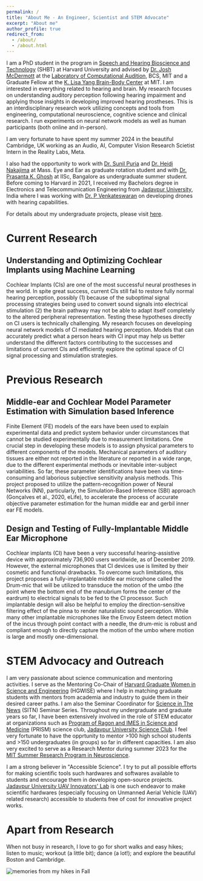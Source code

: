 ```yaml
---
permalink: /
title: "About Me - An Engineer, Scientist and STEM Advocate"
excerpt: "About me"
author_profile: true
redirect_from: 
  - /about/
  - /about.html
---
```


I am a PhD student in the program in [Speech and Hearing Bioscience and Technology](https://shbtphd.hms.harvard.edu/) (SHBT) at Harvard University and advised by [Dr. Josh McDermott](http://web.mit.edu/jhm/www/) at the [Laboratory of Computational Audition](http://mcdermottlab.mit.edu/), BCS, MIT and a Graduate Fellow at the [K. Lisa Yang Brain-Body Center](https://yangtan.mit.edu/k-lisa-yang-brain-body-center/) at MIT. I am interested in everything related to hearing and brain. My research focuses on understanding auditory perception following hearing impairment and applying those insights in developing improved hearing prostheses. This is an interdisciplinary research work utilizing concepts and tools from engineering, computational neuroscience, cognitive science and clinical research. I run experiments on neural network models as well as human participants (both online and in-person). 

I am very fortunate to have spent my summer 2024 in the beautiful Cambridge, UK working as an Audio, AI, Computer Vision Research Scietist Intern in the Reality Labs, Meta. 

I also had the opportunity to work with [Dr. Sunil Puria](https://oto.hms.harvard.edu/people/sunil-puria) and [Dr. Heidi Nakajima](https://oto.hms.harvard.edu/people/heidi-nakajima) at Mass. Eye and Ear as graduate rotation student and with [Dr. Prasanta K. Ghosh](https://eecs.iisc.ac.in/people/prasanta-kumar-ghosh/) at IISc, Bangalore as undergraduate summer student.
Before coming to Harvard in 2021, I received my Bachelors degree in Electronics and Telecommunication Engineering from [Jadavpur University](http://www.jaduniv.edu.in/), India where I was working with [Dr. P Venkateswaran](http://www.jaduniv.edu.in/profile.php?uid=880) on developing drones with hearing capabilities. 

For details about my undergraduate projects, please visit [here](https://banerjeeannesya199.wixsite.com/i-am-annesya).

Current Research
================
## Understanding and Optimizing Cochlear Implants using Machine Learning
Cochlear Implants (CIs) are one of the most successful neural prostheses in the world. In spite great success, current CIs still fail to restore fully normal hearing perception, possibly (1) because of the suboptimal signal processing strategies being used to convert sound signals into electrical stimulation (2) the brain pathway may not be able to adapt itself completely to the altered peripheral representation. Testing these hypotheses directly on CI users is technically challenging. My research focuses on developing neural network models of CI mediated hearing perception. Models that can accurately predict what a person hears with CI input may help us better understand the different factors contributing to the successes and limitations of current CIs and efficiently explore the optimal space of CI signal processing and stimulation strategies.

Previous Research
=================
## Middle-ear and Cochlear Model Parameter Estimation with Simulation based Inference
Finite Element (FE) models of the ears have been used to explain experimental data and predict system behavior under circumstances that cannot be studied experimentally due to measurement limitations. One crucial step in developing these models is to assign physical parameters to different components of the models. Mechanical parameters of auditory tissues are either not reported in the literature or reported in a wide range, due to the different experimental methods or inevitable inter-subject variabilities. So far, these parameter identifications have been via time-consuming and laborious subjective sensitivity analysis methods. This project proposed to utilize the pattern-recognition power of Neural Networks (NN), particularly, the Simulation-Based Inference (SBI) approach (Gonçalves et al., 2020, eLife), to accelerate the process of accurate objective parameter estimation for the human middle ear and gerbil inner ear FE models. 

## Design and Testing of Fully-Implantable Middle Ear Microphone
Cochlear implants (CI) have been a very successful hearing-assistive device with approximately 736,900 users worldwide, as of December 2019. However, the external microphones that CI devices use is limited by their cosmetic and functional drawbacks. To overcome such limitations, this project proposes a fully-implantable middle ear microphone called the Drum-mic that will be utilized to transduce the motion of the umbo (the point where the bottom end of the manubrium forms the center of the eardrum) to electrical signals to be fed to the CI processor. Such implantable design will also be helpful to employ the direction-sensitive filtering effect of the pinna to render naturalistic sound perception. While many other implantable microphones like the Envoy Esteem detect motion of the incus through point contact with a needle, the drum-mic is robust and compliant enough to directly capture the motion of the umbo where motion is large and mostly one-dimensional. 

STEM Advocacy and Outreach
============================
I am very passionate about science communication and mentoring activities. I serve as the Mentoring Co-Chair of [Harvard Graduate Women in Science and Engineering](https://projects.iq.harvard.edu/hgwise/home) (HGWISE) where I help in matching graduate students with mentors from academia and industry to guide them in their desired career paths. I am also the Seminar Coordinator for [Science in The News](https://sitn.hms.harvard.edu/) (SITN) Seminar Series. Throughout my undergraduate and graduate years so far, I have been extensively involved in the role of STEM educator at organizations such as [Program of Ragon and IMES in Science and Medicine](https://ragoninstitute.org/ragon-life/prism-science-club-launched/) (PRISM) science club, [Jadavpur University Science Club](https://www.jusc.co.in/).  I feel very fortunate to have the opprtunity to mentor >100 high school students and >150 undergraduates (in groups) so far in different capacities. I am also very excited to serve as a Research Mentor during summer 2023 for the [MIT Summer Research Program in Neuroscience](https://bcs.mit.edu/msrp).

I am a strong believer in "Accessible Science". I try to put all possible efforts for making scientific tools such hardwares and softwares available to students and encourage them in developing open-source projects. [Jadavpur University UAV Innovators' Lab](https://banerjeeannesya199.wixsite.com/ju-uav-innovators) is one such endeavor to make scientific hardwares (especially focusing on Unmanned Aerial Vehicle (UAV) related research) accessible to students free of cost for innovative project works. 

Apart from Research
====================
When not busy in research, I love to go for short walks and easy hikes; listen to music; workout (a little bit); dance (a lot!); and explore the beautiful Boston and Cambridge. 


![memories from my hikes in Fall ](/images/annesya_outdoors.jpg)
